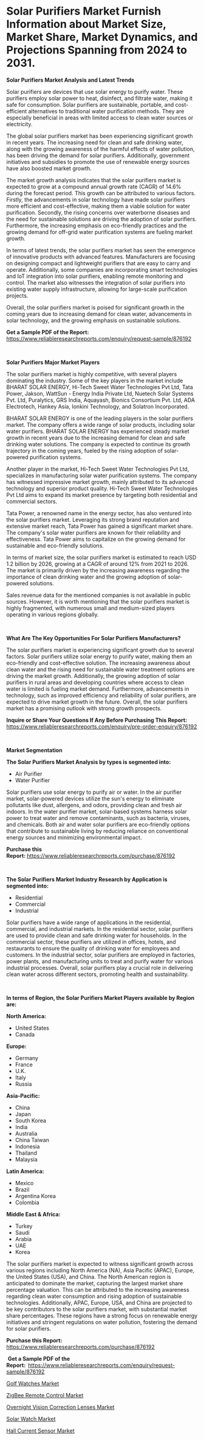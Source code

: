 <p><h1>Solar Purifiers Market Furnish Information about Market Size, Market Share, Market Dynamics, and Projections Spanning from 2024 to 2031.</h1></p><p><strong>Solar Purifiers Market Analysis and Latest Trends</strong></p>
<p><p>Solar purifiers are devices that use solar energy to purify water. These purifiers employ solar power to heat, disinfect, and filtrate water, making it safe for consumption. Solar purifiers are sustainable, portable, and cost-efficient alternatives to traditional water purification methods. They are especially beneficial in areas with limited access to clean water sources or electricity.</p><p>The global solar purifiers market has been experiencing significant growth in recent years. The increasing need for clean and safe drinking water, along with the growing awareness of the harmful effects of water pollution, has been driving the demand for solar purifiers. Additionally, government initiatives and subsidies to promote the use of renewable energy sources have also boosted market growth.</p><p>The market growth analysis indicates that the solar purifiers market is expected to grow at a compound annual growth rate (CAGR) of 14.6% during the forecast period. This growth can be attributed to various factors. Firstly, the advancements in solar technology have made solar purifiers more efficient and cost-effective, making them a viable solution for water purification. Secondly, the rising concerns over waterborne diseases and the need for sustainable solutions are driving the adoption of solar purifiers. Furthermore, the increasing emphasis on eco-friendly practices and the growing demand for off-grid water purification systems are fueling market growth.</p><p>In terms of latest trends, the solar purifiers market has seen the emergence of innovative products with advanced features. Manufacturers are focusing on designing compact and lightweight purifiers that are easy to carry and operate. Additionally, some companies are incorporating smart technologies and IoT integration into solar purifiers, enabling remote monitoring and control. The market also witnesses the integration of solar purifiers into existing water supply infrastructure, allowing for large-scale purification projects.</p><p>Overall, the solar purifiers market is poised for significant growth in the coming years due to increasing demand for clean water, advancements in solar technology, and the growing emphasis on sustainable solutions.</p></p>
<p><strong>Get a Sample PDF of the Report:&nbsp;</strong> <a href="https://www.reliableresearchreports.com/enquiry/request-sample/876192">https://www.reliableresearchreports.com/enquiry/request-sample/876192</a></p>
<p>&nbsp;</p>
<p><strong>Solar Purifiers Major Market Players</strong></p>
<p><p>The solar purifiers market is highly competitive, with several players dominating the industry. Some of the key players in the market include BHARAT SOLAR ENERGY, Hi-Tech Sweet Water Technologies Pvt Ltd, Tata Power, Jakson, WattSun - Energy India Private Ltd, Nuetech Solar Systems Pvt. Ltd, Puralytics, GRS India, Aquayash, Bionics Consortium Pvt. Ltd, ADA Electrotech, Hankey Asia, Ionkini Technology, and Solatron Incorporated.</p><p>BHARAT SOLAR ENERGY is one of the leading players in the solar purifiers market. The company offers a wide range of solar products, including solar water purifiers. BHARAT SOLAR ENERGY has experienced steady market growth in recent years due to the increasing demand for clean and safe drinking water solutions. The company is expected to continue its growth trajectory in the coming years, fueled by the rising adoption of solar-powered purification systems.</p><p>Another player in the market, Hi-Tech Sweet Water Technologies Pvt Ltd, specializes in manufacturing solar water purification systems. The company has witnessed impressive market growth, mainly attributed to its advanced technology and superior product quality. Hi-Tech Sweet Water Technologies Pvt Ltd aims to expand its market presence by targeting both residential and commercial sectors.</p><p>Tata Power, a renowned name in the energy sector, has also ventured into the solar purifiers market. Leveraging its strong brand reputation and extensive market reach, Tata Power has gained a significant market share. The company's solar water purifiers are known for their reliability and effectiveness. Tata Power aims to capitalize on the growing demand for sustainable and eco-friendly solutions.</p><p>In terms of market size, the solar purifiers market is estimated to reach USD 1.2 billion by 2026, growing at a CAGR of around 12% from 2021 to 2026. The market is primarily driven by the increasing awareness regarding the importance of clean drinking water and the growing adoption of solar-powered solutions.</p><p>Sales revenue data for the mentioned companies is not available in public sources. However, it is worth mentioning that the solar purifiers market is highly fragmented, with numerous small and medium-sized players operating in various regions globally.</p></p>
<p>&nbsp;</p>
<p><strong>What Are The Key Opportunities For Solar Purifiers Manufacturers?</strong></p>
<p><p>The solar purifiers market is experiencing significant growth due to several factors. Solar purifiers utilize solar energy to purify water, making them an eco-friendly and cost-effective solution. The increasing awareness about clean water and the rising need for sustainable water treatment options are driving the market growth. Additionally, the growing adoption of solar purifiers in rural areas and developing countries where access to clean water is limited is fueling market demand. Furthermore, advancements in technology, such as improved efficiency and reliability of solar purifiers, are expected to drive market growth in the future. Overall, the solar purifiers market has a promising outlook with strong growth prospects.</p></p>
<p><strong>Inquire or Share Your Questions If Any Before Purchasing This Report:</strong> <a href="https://www.reliableresearchreports.com/enquiry/pre-order-enquiry/876192">https://www.reliableresearchreports.com/enquiry/pre-order-enquiry/876192</a></p>
<p>&nbsp;</p>
<p><strong>Market Segmentation</strong></p>
<p><strong>The Solar Purifiers Market Analysis by types is segmented into:</strong></p>
<p><ul><li>Air Purifier</li><li>Water Purifier</li></ul></p>
<p><p>Solar purifiers use solar energy to purify air or water. In the air purifier market, solar-powered devices utilize the sun's energy to eliminate pollutants like dust, allergens, and odors, providing clean and fresh air indoors. In the water purifier market, solar-based systems harness solar power to treat water and remove contaminants, such as bacteria, viruses, and chemicals. Both air and water solar purifiers are eco-friendly options that contribute to sustainable living by reducing reliance on conventional energy sources and minimizing environmental impact.</p></p>
<p><strong>Purchase this Report:&nbsp;</strong><a href="https://www.reliableresearchreports.com/purchase/876192">https://www.reliableresearchreports.com/purchase/876192</a></p>
<p>&nbsp;</p>
<p><strong>The Solar Purifiers Market Industry Research by Application is segmented into:</strong></p>
<p><ul><li>Residential</li><li>Commercial</li><li>Industrial</li></ul></p>
<p><p>Solar purifiers have a wide range of applications in the residential, commercial, and industrial markets. In the residential sector, solar purifiers are used to provide clean and safe drinking water for households. In the commercial sector, these purifiers are utilized in offices, hotels, and restaurants to ensure the quality of drinking water for employees and customers. In the industrial sector, solar purifiers are employed in factories, power plants, and manufacturing units to treat and purify water for various industrial processes. Overall, solar purifiers play a crucial role in delivering clean water across different sectors, promoting health and sustainability.</p></p>
<p>&nbsp;</p>
<p><strong>In terms of Region, the Solar Purifiers Market Players available by Region are:</strong></p>
<p>
    <p> <strong> North America: </strong>
        <ul>
            <li>United States</li>
            <li>Canada</li>
        </ul>
        </p> 
    <p> <strong> Europe: </strong>
        <ul>
            <li>Germany</li>
            <li>France</li>
            <li>U.K.</li>
            <li>Italy</li>
            <li>Russia</li>
        </ul>
        </p> 
    <p> <strong> Asia-Pacific: </strong>
        <ul>
            <li>China</li>
            <li>Japan</li>
            <li>South Korea</li>
            <li>India</li>
            <li>Australia</li>
            <li>China Taiwan</li>
            <li>Indonesia</li>
            <li>Thailand</li>
            <li>Malaysia</li>
        </ul>
        </p> 
    <p> <strong> Latin America: </strong>
        <ul>
            <li>Mexico</li>
            <li>Brazil</li>
            <li>Argentina Korea</li>
            <li>Colombia</li>
        </ul>
        </p> 
    <p> <strong> Middle East & Africa: </strong>
        <ul>
            <li>Turkey</li>
            <li>Saudi</li>
            <li>Arabia</li>
            <li>UAE</li>
            <li>Korea</li>
        </ul>
    </p>
    </p>
<p><p>The solar purifiers market is expected to witness significant growth across various regions including North America (NA), Asia Pacific (APAC), Europe, the United States (USA), and China. The North American region is anticipated to dominate the market, capturing the largest market share percentage valuation. This can be attributed to the increasing awareness regarding clean water consumption and rising adoption of sustainable technologies. Additionally, APAC, Europe, USA, and China are projected to be key contributors to the solar purifiers market, with substantial market share percentages. These regions have a strong focus on renewable energy initiatives and stringent regulations on water pollution, fostering the demand for solar purifiers.</p></p>
<p><strong>Purchase this Report: </strong><a href="https://www.reliableresearchreports.com/purchase/876192">https://www.reliableresearchreports.com/purchase/876192</a></p>
<p>&nbsp;<strong>Get a Sample PDF of the Report:&nbsp;&nbsp;</strong><a href="https://www.reliableresearchreports.com/enquiry/request-sample/876192">https://www.reliableresearchreports.com/enquiry/request-sample/876192</a></p>
<p><strong></strong></p>
<p><p><a href="https://medium.com/@lawrenceburns7577/golf-watches-market-insights-into-market-cagr-market-trends-and-growth-strategies-9e846f45b8c4">Golf Watches Market</a></p><p><a href="https://medium.com/p/0ae505616e95/edit">ZigBee Remote Control Market</a></p><p><a href="https://medium.com/@lawrenceburns7577/overnight-vision-correction-lenses-nbsp-market-focuses-on-market-share-size-and-projected-forecast-751ebd39b8e1">Overnight Vision Correction Lenses Market</a></p><p><a href="https://medium.com/@lawrenceburns7577/solar-watch-market-trends-forecast-and-competitive-analysis-to-2031-0e9adead1dea">Solar Watch Market</a></p><p><a href="https://medium.com/p/701958241c2f/edit">Hall Current Sensor Market</a></p></p>